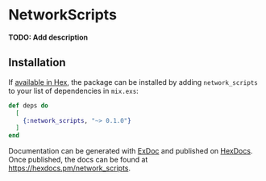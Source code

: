 # NetworkScripts

**TODO: Add description**

## Installation

If [available in Hex](https://hex.pm/docs/publish), the package can be installed
by adding `network_scripts` to your list of dependencies in `mix.exs`:

```elixir
def deps do
  [
    {:network_scripts, "~> 0.1.0"}
  ]
end
```

Documentation can be generated with [ExDoc](https://github.com/elixir-lang/ex_doc)
and published on [HexDocs](https://hexdocs.pm). Once published, the docs can
be found at <https://hexdocs.pm/network_scripts>.

